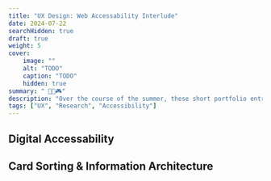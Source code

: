 ```yaml
---
title: "UX Design: Web Accessability Interlude"
date: 2024-07-22
searchHidden: true
draft: true
weight: 5
cover:
    image: ""
    alt: "TODO"
    caption: "TODO"
    hidden: true
summary: " 👨‍🔬🎮️"
description: "Over the course of the summer, these short portfolio entries describe my research process for my user experience research capstone."
tags: ["UX", "Research", "Accessibility"]
---
```


## Digital Accessability

## Card Sorting & Information Architecture
